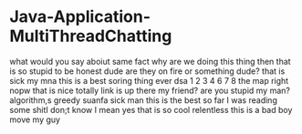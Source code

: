 # Java-Application-MultiThreadChatting
what would you say aboiut
same fact
why are we doing this thing then
that is so stupid to be honest dude
are they on fire or something dude?
that is sick my mna
this is a best soring thing ever
dsa
1
2
3
4
6
7
8
the map right nopw
that is nice
totally
link is up there my friend?
are you stupid my man?
algorithm,s
greedy suanfa
sick man this is the best so far
I was reading some shitI don;t know
I mean yes
that is so cool
relentless
this is a bad boy move my guy
